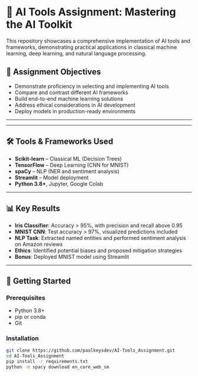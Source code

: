 # 🤖 AI Tools Assignment: Mastering the AI Toolkit

This repository showcases a comprehensive implementation of AI tools and frameworks, demonstrating practical applications in classical machine learning, deep learning, and natural language processing. 

## 📌 Assignment Objectives

- Demonstrate proficiency in selecting and implementing AI tools
- Compare and contrast different AI frameworks
- Build end-to-end machine learning solutions
- Address ethical considerations in AI development
- Deploy models in production-ready environments

---

---

## 🛠️ Tools & Frameworks Used

- **Scikit-learn** – Classical ML (Decision Trees)
- **TensorFlow** – Deep Learning (CNN for MNIST)
- **spaCy** – NLP (NER and sentiment analysis)
- **Streamlit** – Model deployment
- **Python 3.8+**, Jupyter, Google Colab

---

## 📊 Key Results

- **Iris Classifier**: Accuracy > 95%, with precision and recall above 0.95
- **MNIST CNN**: Test accuracy > 97%, visualized predictions included
- **NLP Task**: Extracted named entities and performed sentiment analysis on Amazon reviews
- **Ethics**: Identified potential biases and proposed mitigation strategies
- **Bonus**: Deployed MNIST model using Streamlit

---

## 🚀 Getting Started

### Prerequisites

- Python 3.8+
- pip or conda
- Git

### Installation

```bash
git clone https://github.com/paulkeysdev/AI-Tools_Assignment.git
cd AI-Tools_Assignment
pip install -r requirements.txt
python -m spacy download en_core_web_sm


